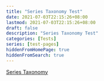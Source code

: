 ```yaml
---
title: "Series Taxonomy Test"
date: 2021-07-03T22:15:26+08:00
lastmod: 2021-07-03T22:15:26+08:00
draft: false
description: "Series Taxonomy Test"
categories: [Tests]
series: [test-pages]
hiddenFromHomePage: true
hiddenFromSearch: true
---
```


<!--more-->

[Series Taxonomy](/series)
